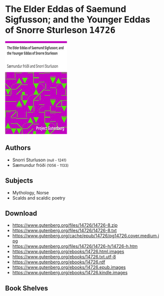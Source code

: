 # The Elder Eddas of Saemund Sigfusson; and the Younger Eddas of Snorre Sturleson <kbd>14726</kbd>

![](./cover.medium.jpg "")

## Authors


 - Snorri Sturluson <small>(null - 1241)</small>
 - Sæmundur fróði <small>(1056 - 1133)</small>

## Subjects


 - Mythology, Norse
 - Scalds and scaldic poetry

## Download


 - https://www.gutenberg.org/files/14726/14726-8.zip
 - https://www.gutenberg.org/files/14726/14726-8.txt
 - https://www.gutenberg.org/cache/epub/14726/pg14726.cover.medium.jpg
 - https://www.gutenberg.org/files/14726/14726-h/14726-h.htm
 - https://www.gutenberg.org/ebooks/14726.html.images
 - https://www.gutenberg.org/ebooks/14726.txt.utf-8
 - https://www.gutenberg.org/ebooks/14726.rdf
 - https://www.gutenberg.org/ebooks/14726.epub.images
 - https://www.gutenberg.org/ebooks/14726.kindle.images

## Book Shelves


